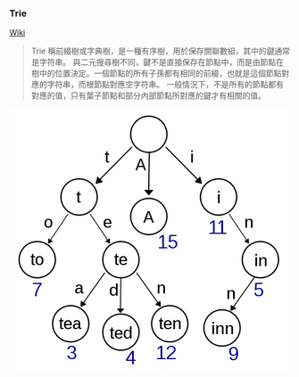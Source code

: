 

### Trie

[Wiki](https://www.wikiwand.com/zh-tw/Trie)
> Trie 稱前綴樹或字典樹，是一種有序樹，用於保存關聯數組，其中的鍵通常是字符串。
與二元搜尋樹不同，鍵不是直接保存在節點中，而是由節點在樹中的位置決定。一個節點的所有子孫都有相同的前綴，也就是這個節點對應的字符串，而根節點對應空字符串。
一般情況下，不是所有的節點都有對應的值，只有葉子節點和部分內部節點所對應的鍵才有相關的值。

![一個保存了8個鍵的trie結構，"A", "to", "tea", "ted", "ten", "i", "in", and "inn".](img/500px-Trie_example.svg.png?raw=true "一個保存了8個鍵的trie結構")
